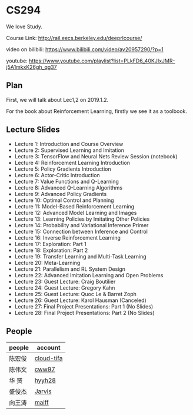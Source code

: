 # CS294

We love Study.

Course Link: http://rail.eecs.berkeley.edu/deeprlcourse/

video on bilibili: https://www.bilibili.com/video/av20957290/?p=1

youtube: https://www.youtube.com/playlist?list=PLkFD6_40KJIxJMR-j5A1mkxK26gh_qg37

## Plan

First, we will talk about Lec1,2 on 2019.1.2. 

For the book about Reinforcement Learning, firstly we see it as a toolbook.

## Lecture Slides

- Lecture 1: Introduction and Course Overview
- Lecture 2: Supervised Learning and Imitation
- Lecture 3: TensorFlow and Neural Nets Review Session (notebook)
- Lecture 4: Reinforcement Learning Introduction
- Lecture 5: Policy Gradients Introduction
- Lecture 6: Actor-Critic Introduction
- Lecture 7: Value Functions and Q-Learning
- Lecture 8: Advanced Q-Learning Algorithms
- Lecture 9: Advanced Policy Gradients
- Lecture 10: Optimal Control and Planning
- Lecture 11: Model-Based Reinforcement Learning
- Lecture 12: Advanced Model Learning and Images
- Lecture 13: Learning Policies by Imitating Other Policies
- Lecture 14: Probability and Variational Inference Primer
- Lecture 15: Connection between Inference and Control
- Lecture 16: Inverse Reinforcement Learning
- Lecture 17: Exploration: Part 1
- Lecture 18: Exploration: Part 2
- Lecture 19: Transfer Learning and Multi-Task Learning
- Lecture 20: Meta-Learning
- Lecture 21: Parallelism and RL System Design
- Lecture 22: Advanced Imitation Learning and Open Problems
- Lecture 23: Guest Lecture: Craig Boutilier
- Lecture 24: Guest Lecture: Gregory Kahn
- Lecture 25: Guest Lecture: Quoc Le & Barret Zoph
- Lecture 26: Guest Lecture: Karol Hausman (Canceled)
- Lecture 27: Final Project Presentations: Part 1 (No Slides)
- Lecture 28: Final Project Presentations: Part 2 (No Slides)

## People

people | account
---|---
陈宏俊 | [cloud-tifa](https://github.com/cloud-tifa)
陈伟文 | [cww97](https://github.com/cww97)
华  赟 | [hyyh28](https://github.com/hyyh28)
盛俊杰 | [Jarvis](https://github.com/Jarvis-K)
向王涛 | [maiff](https://github.com/maiff)

